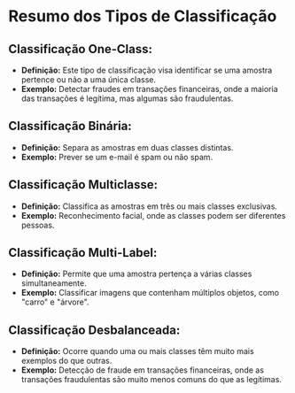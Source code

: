 # Resumo dos Tipos de Classificação

## Classificação One-Class:
- **Definição:** Este tipo de classificação visa identificar se uma amostra pertence ou não a uma única classe.
- **Exemplo:** Detectar fraudes em transações financeiras, onde a maioria das transações é legítima, mas algumas são fraudulentas.

## Classificação Binária:
- **Definição:** Separa as amostras em duas classes distintas.
- **Exemplo:** Prever se um e-mail é spam ou não spam.

## Classificação Multiclasse:
- **Definição:** Classifica as amostras em três ou mais classes exclusivas.
- **Exemplo:** Reconhecimento facial, onde as classes podem ser diferentes pessoas.

## Classificação Multi-Label:
- **Definição:** Permite que uma amostra pertença a várias classes simultaneamente.
- **Exemplo:** Classificar imagens que contenham múltiplos objetos, como "carro" e "árvore".

## Classificação Desbalanceada:
- **Definição:** Ocorre quando uma ou mais classes têm muito mais exemplos do que outras.
- **Exemplo:** Detecção de fraude em transações financeiras, onde as transações fraudulentas são muito menos comuns do que as legítimas.
